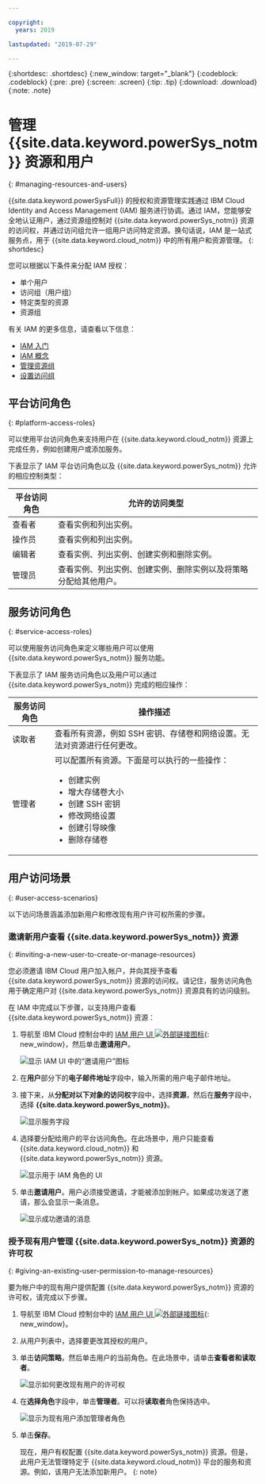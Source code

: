```yaml
---

copyright:
  years: 2019

lastupdated: "2019-07-29"

---
```


{:shortdesc: .shortdesc}
{:new_window: target="_blank"}
{:codeblock: .codeblock}
{:pre: .pre}
{:screen: .screen}
{:tip: .tip}
{:download: .download}
{:note: .note}

# 管理 {{site.data.keyword.powerSys_notm}} 资源和用户
{: #managing-resources-and-users}

{{site.data.keyword.powerSysFull}} 的授权和资源管理实践通过 IBM Cloud Identity and Access Management (IAM) 服务进行协调。通过 IAM，您能够安全地认证用户，通过资源组控制对 {{site.data.keyword.powerSys_notm}} 资源的访问权，并通过访问组允许一组用户访问特定资源。换句话说，IAM 是一站式服务点，用于 {{site.data.keyword.cloud_notm}} 中的所有用户和资源管理。
{: shortdesc}

您可以根据以下条件来分配 IAM 授权：

* 单个用户
* 访问组（用户组）
* 特定类型的资源
* 资源组

有关 IAM 的更多信息，请查看以下信息：

* [IAM 入门](https://cloud.ibm.com/docs/iam?topic=iam-getstarted#getstarted)
* [IAM 概念](https://cloud.ibm.com/docs/iam?topic=iam-iamoverview)
* [管理资源组](https://cloud.ibm.com/docs/resources?topic=resources-rgs)
* [设置访问组](https://cloud.ibm.com/docs/iam?topic=iam-groups)

## 平台访问角色
{: #platform-access-roles}

可以使用平台访问角色来支持用户在 {{site.data.keyword.cloud_notm}} 资源上完成任务，例如创建用户或添加服务。

下表显示了 IAM 平台访问角色以及 {{site.data.keyword.powerSys_notm}} 允许的相应控制类型：

|平台访问角色|允许的访问类型|
|-----------|-------------------------|
|查看者|查看实例和列出实例。|
|操作员|查看实例和列出实例。|
|编辑者|查看实例、列出实例、创建实例和删除实例。|
|管理员|查看实例、列出实例、创建实例、删除实例以及将策略分配给其他用户。|

## 服务访问角色
{: #service-access-roles}

可以使用服务访问角色来定义哪些用户可以使用 {{site.data.keyword.powerSys_notm}} 服务功能。

下表显示了 IAM 服务访问角色以及用户可以通过 {{site.data.keyword.powerSys_notm}} 完成的相应操作：

|服务访问角色 |操作描述|
|-----------|-------------------------|
|读取者|查看所有资源，例如 SSH 密钥、存储卷和网络设置。无法对资源进行任何更改。|
|管理者|可以配置所有资源。下面是可以执行的一些操作：<ul><li>创建实例</li><li>增大存储卷大小</li><li>创建 SSH 密钥</li><li>修改网络设置</li><li>创建引导映像</li><li>删除存储卷</li>
</ul>

## 用户访问场景
{: #user-access-scenarios}

以下访问场景涵盖添加新用户和修改现有用户许可权所需的步骤。

### 邀请新用户查看 {{site.data.keyword.powerSys_notm}} 资源
{: #inviting-a-new-user-to-create-or-manage-resources}

您必须邀请 IBM Cloud 用户加入帐户，并向其授予查看 {{site.data.keyword.powerSys_notm}} 资源的访问权。请记住，服务访问角色用于确定用户对 {{site.data.keyword.powerSys_notm}} 资源具有的访问级别。

在 IAM 中完成以下步骤，以支持用户查看 {{site.data.keyword.powerSys_notm}} 资源：

1. 导航至 IBM Cloud 控制台中的 [IAM 用户 UI ![外部链接图标](../icons/launch-glyph.svg "外部链接图标")](https://cloud.ibm.com/iam/users){: new_window}，然后单击**邀请用户**。

      ![显示 IAM UI 中的“邀请用户”图标](/images/invite_users.png "在 IAM UI 中邀请用户")

2. 在**用户**部分下的**电子邮件地址**字段中，输入所需的用户电子邮件地址。
3. 接下来，从**分配对以下对象的访问权**字段中，选择**资源**，然后在**服务**字段中，选择 **{{site.data.keyword.powerSys_notm}}**。

    ![显示服务字段](/images/invite_users2.png "在 IAM UI 中为新用户选择 {{site.data.keyword.powerSys_notm}} 服务")

4. 选择要分配给用户的平台访问角色。在此场景中，用户只能查看 {{site.data.keyword.cloud_notm}} 和 {{site.data.keyword.powerSys_notm}} 资源。

    ![显示用于 IAM 角色的 UI](/images/invite_users3.png "在 IAM UI 中为新用户选择角色")

5. 单击**邀请用户**。用户必须接受邀请，才能被添加到帐户。如果成功发送了邀请，那么会显示一条消息。

    ![显示成功邀请的消息](/images/invite_users4.png "成功邀请消息")

### 授予现有用户管理 {{site.data.keyword.powerSys_notm}} 资源的许可权
{: #giving-an-existing-user-permission-to-manage-resources}

要为帐户中的现有用户提供配置 {{site.data.keyword.powerSys_notm}} 资源的许可权，请完成以下步骤。

1. 导航至 IBM Cloud 控制台中的 [IAM 用户 UI ![外部链接图标](../icons/launch-glyph.svg "外部链接图标")](https://cloud.ibm.com/iam/users){: new_window}。
2. 从用户列表中，选择要更改其授权的用户。
3. 单击**访问策略**，然后单击用户的当前角色。在此场景中，请单击**查看者和读取者**。

    ![显示如何更改现有用户的许可权](/images/existing_user1.png "在 IAM UI 中更改用户的许可权")

4. 在**选择角色**字段中，单击**管理者**。可以将**读取者**角色保持选中。

    ![显示为现有用户添加管理者角色](/images/existing_user2.png "在 IAM UI 中选择管理者角色")

5. 单击**保存**。

   现在，用户有权配置 {{site.data.keyword.powerSys_notm}} 资源。但是，此用户无法管理特定于 {{site.data.keyword.cloud_notm}} 平台的服务和资源。例如，该用户无法添加新用户。
   {: note}
